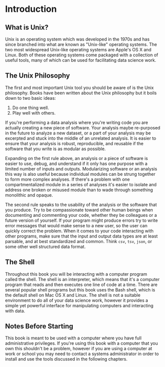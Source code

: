 # Introduction

## What is Unix?

Unix is an operating system which was developed in the 1970s and has since
branched into what are known as "Unix-like" operating systems. The two most
widespread Unix-like operating systems are Apple's OS X and Linux. Both of these
operating systems come packaged with a collection of useful tools, many of which
can be used for facilitating data science work. 

## The Unix Philosophy

The first and most important Unix tool you should be aware of is the Unix
philosophy. Books have been written about the Unix philosophy but it boils down
to two basic ideas:

1. Do one thing well.
2. Play well with others.

If you're performing a data analysis where you're writing code you are actually
creating a new piece of software. Your analysis maybe re-purposed in the future
to analyze a new dataset, or a part of your analysis may be excerpted and stuck
into the middle of an unrelated analysis. It is easier to ensure that your
analysis is robust, reproducible, and reusable if the software that you write is
as modular as possible. 

Expanding on the first rule above, an analysis or a
piece of software is easier to use, debug, and understand if it only has one
purpose with a limited number of inputs and outputs. Modularizing software or
an analysis this way is also useful because individual modules can be strung
together to form more complex analyses. If there's a problem with one
compartmentalized module in a series of analyses it's easier to isolate and
address one broken or misused module than to wade through something
monolithic and opaque.

The second rule speaks to the usability of the analysis or the software that
you produce. Try to be compassionate toward other human beings when documenting 
and commenting your code, whether they be colleagues or a future version of 
yourself. If your program might produce errors try to write error messages that
would make sense to a new user, so the user can quickly correct the problem. 
When it comes to your code interacting with other programs, make sure that the 
input and output data types are at least parsable, and at best standardized and
common. Think `csv`, `tsv`, `json`, or some other well structured data format.

## The Shell

Throughout this book you will be interacting with a computer program called the
shell. The shell is an interpreter, which means that it's a computer program
that reads and then executes one line of code at a time. There are several 
popular shell programs but this book uses the Bash shell, which is the
default shell on Mac OS X and Linux. The shell is not a suitable environment to
do all of your data science work, however it provides a simple yet powerful 
interface for manipulating computers and interacting with data.

## Notes Before Starting

This book is meant to be used with a computer where you have full administrative
privileges. If you're using this book with a computer that you own this 
shouldn't be a problem, however if you are using a computer at work or school 
you may need to contact a systems administrator in order to install and use
the tools discussed in the following chapters.
